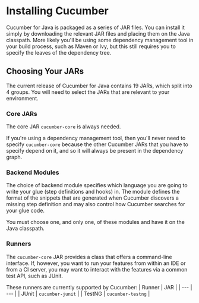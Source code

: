 # Installing Cucumber

Cucumber for Java is packaged as a series of JAR files.
You can install it simply by downloading the relevant JAR files and placing them on the Java classpath.
More likely you'll be using some dependency management tool in your build process, such as Maven or Ivy, but this still requires you to specify the leaves of the dependency tree.

## Choosing Your JARs

The current release of Cucumber for Java contains 19 JARs, which split into 4 groups.
You will need to select the JARs that are relevant to your environment.

### Core JARs

The core JAR `cucumber-core` is always needed.

If you're using a dependency management tool, then you'll never need to specify `cucumber-core` because the other Cucumber JARs that you have to specify depend on it, and so it will always be present in the dependency graph.

### Backend Modules

The choice of backend module specifies which language you are going to write your glue (step definitions and hooks) in.
The module defines the format of the snippets that are generated when Cucumber discovers a missing step definition and may also control how Cucumber searches for your glue code.

You must choose one, and only one, of these modules and have it on the Java classpath.

### Runners

The `cucumber-core` JAR provides a class that offers a command-line interface.
If, however, you want to run your features from within an IDE or from a CI server, you may want to interact with the features via a common test API, such as JUnit.

These runners are currently supported by Cucumber:
| Runner | JAR |
| --- | --- |
| JUnit | `cucumber-junit` |
| TestNG | `cucumber-testng` |
